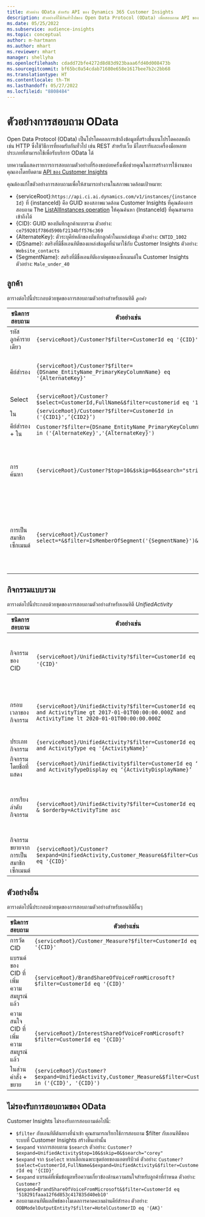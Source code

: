 ```yaml
---
title: ตัวอย่าง OData สำหรับ API ของ Dynamics 365 Customer Insights
description: ตัวอย่างที่ใช้กันทั่วไปของ Open Data Protocol (OData) เพื่อสอบถาม API ของ Customer Insights เพื่อตรวจสอบข้อมูล
ms.date: 05/25/2022
ms.subservice: audience-insights
ms.topic: conceptual
author: m-hartmann
ms.author: mhart
ms.reviewer: mhart
manager: shellyha
ms.openlocfilehash: cdadd72bfe4272d8d83d923baaa6fd40d008473b
ms.sourcegitcommit: bf65bc0a54cdab71680e658e1617bee7b2c2bb68
ms.translationtype: HT
ms.contentlocale: th-TH
ms.lasthandoff: 05/27/2022
ms.locfileid: "8808484"
---
```

# <a name="odata-query-examples"></a>ตัวอย่างการสอบถาม OData

Open Data Protocol (OData) เป็นโปรโตคอลการเข้าถึงข้อมูลที่สร้างขึ้นบนโปรโตคอลหลัก เช่น HTTP ซึ่งใช้วิธีการที่ยอมรับกันทั่วไป เช่น REST สำหรับเว็บ มีไลบรารีและเครื่องมือหลายประเภทที่สามารถใช้เพื่อรับบริการ OData ได้

บทความนี้แสดงรายการการสอบถามตัวอย่างที่ร้องขอบ่อยครั้งเพื่อช่วยคุณในการสร้างการใช้งานของคุณเองโดยยึดตาม [API ของ Customer Insights](apis.md)

คุณต้องแก้ไขตัวอย่างการสอบถามเพื่อให้สามารถทำงานในสภาพแวดล้อมเป้าหมาย: 

- {serviceRoot}:`https://api.ci.ai.dynamics.com/v1/instances/{instanceId}` ที่ {instanceId} คือ GUID ของสภาพแวดล้อม Customer Insights ที่คุณต้องการสอบถาม The [ListAllInstances operation](https://developer.ci.ai.dynamics.com/api-details#api=CustomerInsights&operation=Get-all-instances) ให้คุณค้นหา {InstanceId} ที่คุณสามารถเข้าถึงได้
- {CID}: GUID ของบันทึกลูกค้าแบบรวม ตัวอย่าง: `ce759201f786d590bf2134bff576c369`
- {AlternateKey}: ตัวระบุคีย์หลักของบันทึกลูกค้าในแหล่งข้อมูล ตัวอย่าง: `CNTID_1002`
- {DSname}: สตริงที่มีชื่อเอนทิตีของแหล่งข้อมูลที่นำมาใช้กับ Customer Insights ตัวอย่าง: `Website_contacts`
- {SegmentName}: สตริงที่มีชื่อเอนทิตีเอาต์พุตของเซ็กเมนต์ใน Customer Insights ตัวอย่าง: `Male_under_40`

## <a name="customer"></a>ลูกค้า

ตารางต่อไปนี้ประกอบด้วยชุดของการสอบถามตัวอย่างสำหรับเอนทิตี *ลูกค้า*

|ชนิดการสอบถาม |ตัวอย่างเช่น  | หมายเหตุ  |
|---------|---------|---------|
|รหัสลูกค้ารายเดียว     | `{serviceRoot}/Customer?$filter=CustomerId eq '{CID}'`          |  |
|คีย์สำรอง    | `{serviceRoot}/Customer?$filter={DSname_EntityName_PrimaryKeyColumnName} eq '{AlternateKey}'`         |  คีย์สำรองยังคงอยู่ในเอนทิตีลูกค้าแบบรวม       |
|Select   | `{serviceRoot}/Customer?$select=CustomerId,FullName&$filter=customerid eq '1'`        |         |
|ใน    | `{serviceRoot}/Customer?$filter=CustomerId in ('{CID1}',’{CID2}’)`        |         |
|คีย์สำรอง + ใน   | `Customer?$filter={DSname_EntityName_PrimaryKeyColumnName} in ('{AlternateKey}','{AlternateKey}')`         |         |
|การค้นหา  | `{serviceRoot}/Customer?$top=10&$skip=0&$search="string"`        |   ส่งกลับผลลัพธ์ 10 อันดับแรกสำหรับสตริงการค้นหา      |
|การเป็นสมาชิกเซ็กเมนต์  | `{serviceRoot}/Customer?select=*&$filter=IsMemberOfSegment('{SegmentName}')&$top=10`     | ส่งกลับจำนวนแถวที่กำหนดไว้ล่วงหน้าจากเอนทิตีการแบ่งส่วน      |

## <a name="unified-activity"></a>กิจกรรมแบบรวม

ตารางต่อไปนี้ประกอบด้วยชุดของการสอบถามตัวอย่างสำหรับเอนทิตี *UnifiedActivity*

|ชนิดการสอบถาม |ตัวอย่างเช่น  | หมายเหตุ  |
|---------|---------|---------|
|กิจกรรมของ CID     | `{serviceRoot}/UnifiedActivity?$filter=CustomerId eq '{CID}'`          | แสดงรายการกิจกรรมของโปรไฟล์ลูกค้าเฉพาะ |
|กรอบเวลาของกิจกรรม    | `{serviceRoot}/UnifiedActivity?$filter=CustomerId eq '{CID}' and ActivityTime gt 2017-01-01T00:00:00.000Z and ActivityTime lt 2020-01-01T00:00:00.000Z`     |  กิจกรรมของโปรไฟล์ลูกค้าในกรอบเวลา       |
|ประเภทกิจกรรม    |   `{serviceRoot}/UnifiedActivity?$filter=CustomerId eq '{CID}' and ActivityType eq '{ActivityName}'`        |         |
|กิจกรรมโดยชื่อที่แสดง     | `{serviceRoot}/UnifiedActivity$filter=CustomerId eq ‘{CID}’ and ActivityTypeDisplay eq ‘{ActivityDisplayName}’`        | |
|การเรียงลำดับกิจกรรม    | `{serviceRoot}/UnifiedActivity?$filter=CustomerId eq ‘{CID}’ & $orderby=ActivityTime asc`     |  เรียงกิจกรรมจากน้อยไปหามาก หรือมากไปหาน้อย       |
|กิจกรรมขยายจากการเป็นสมาชิกเซ็กเมนต์  |   `{serviceRoot}/Customer?$expand=UnifiedActivity,Customer_Measure&$filter=CustomerId eq '{CID}'`     |         |

## <a name="other-examples"></a>ตัวอย่างอื่น

ตารางต่อไปนี้ประกอบด้วยชุดของการสอบถามตัวอย่างสำหรับเอนทิตีอื่นๆ

|ชนิดการสอบถาม |ตัวอย่างเช่น  | หมายเหตุ  |
|---------|---------|---------|
|การวัด CID    | `{serviceRoot}/Customer_Measure?$filter=CustomerId eq '{CID}'`          |  |
|แบรนด์ของ CID ที่เพิ่มความสมบูรณ์แล้ว    | `{serviceRoot}/BrandShareOfVoiceFromMicrosoft?$filter=CustomerId eq '{CID}'`  |       |
|ความสนใจ CID ที่เพิ่มความสมบูรณ์แล้ว    |   `{serviceRoot}/InterestShareOfVoiceFromMicrosoft?$filter=CustomerId eq '{CID}'`       |         |
|ในส่วนคำสั่ง + ขยาย     | `{serviceRoot}/Customer?$expand=UnifiedActivity,Customer_Measure&$filter=CustomerId in ('{CID}', '{CID}')`         | |

## <a name="not-supported-odata-queries"></a>ไม่รองรับการสอบถามของ OData

Customer Insights ไม่รองรับการสอบถามต่อไปนี้:

- `$filter` กับเอนทิตีต้นทางที่นำเข้า คุณสามารถเรียกใช้การสอบถาม $filter กับเอนทิตีของระบบที่ Customer Insights สร้างขึ้นเท่านั้น
- `$expand` จากการสอบถาม `$search` ตัวอย่าง: `Customer?$expand=UnifiedActivity$top=10&$skip=0&$search="corey"`
- `$expand` จาก `$select` หากเลือกเฉพาะชุดย่อยของแอตทริบิวต์ ตัวอย่าง: `Customer?$select=CustomerId,FullName&$expand=UnifiedActivity&$filter=CustomerId eq '{CID}'`
- `$expand` แบรนด์ที่เพิ่มข้อมูลหรือความเกี่ยวข้องด้านความสนใจสำหรับลูกค้าที่กำหนด ตัวอย่าง: `Customer?$expand=BrandShareOfVoiceFromMicrosoft&$filter=CustomerId eq '518291faaa12f6d853c417835d40eb10'`
- สอบถามเอนทิตีผลลัพธ์ของโมเดลการคาดคะเนผ่านคีย์สำรอง ตัวอย่าง: `OOBModelOutputEntity?$filter=HotelCustomerID eq '{AK}'`
